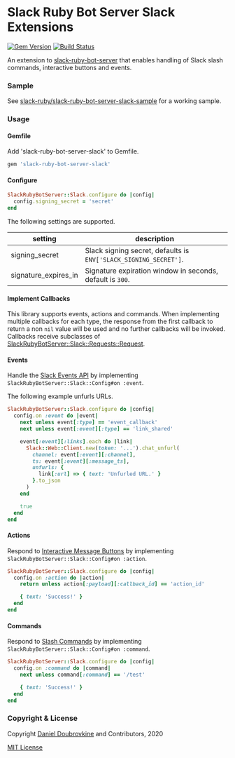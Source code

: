 Slack Ruby Bot Server Slack Extensions
======================================

[![Gem Version](https://badge.fury.io/rb/slack-ruby-bot-server-slack.svg)](https://badge.fury.io/rb/slack-ruby-bot-server-slack)
[![Build Status](https://travis-ci.org/slack-ruby/slack-ruby-bot-server-slack.svg?branch=master)](https://travis-ci.org/slack-ruby/slack-ruby-bot-server-slack)

An extension to [slack-ruby-bot-server](https://github.com/slack-ruby/slack-ruby-bot-server) that enables handling of Slack slash commands, interactive buttons and events.

### Sample

See [slack-ruby/slack-ruby-bot-server-slack-sample](https://github.com/slack-ruby/slack-ruby-bot-server-slack-sample) for a working sample.

### Usage

#### Gemfile

Add 'slack-ruby-bot-server-slack' to Gemfile.

```ruby
gem 'slack-ruby-bot-server-slack'
```

#### Configure

```ruby
SlackRubyBotServer::Slack.configure do |config|
  config.signing_secret = 'secret'
end
```

The following settings are supported.

setting               | description
----------------------|------------------------------------------------------------------
signing_secret        | Slack signing secret, defaults is `ENV['SLACK_SIGNING_SECRET']`.
signature_expires_in  | Signature expiration window in seconds, default is `300`.

#### Implement Callbacks

This library supports events, actions and commands. When implementing multiple callbacks for each type, the response from the first callback to return a non `nil` value will be used and no further callbacks will be invoked. Callbacks receive subclasses of [SlackRubyBotServer::Slack::Requests::Request](lib/slack-ruby-bot-server-slack/requests/request.rb).

#### Events

Handle the [Slack Events API](https://api.slack.com/events-api) by implementing `SlackRubyBotServer::Slack::Config#on :event`.

The following example unfurls URLs.

```ruby
SlackRubyBotServer::Slack.configure do |config|
  config.on :event do |event|
    next unless event[:type] == 'event_callback'
    next unless event[:event][:type] == 'link_shared'

    event[:event][:links].each do |link|
      Slack::Web::Client.new(token: '...').chat_unfurl(
        channel: event[:event][:channel],
        ts: event[:event][:message_ts],
        unfurls: {
          link[:url] => { text: 'Unfurled URL.' }
        }.to_json
      )
    end

    true
  end
end
```


#### Actions

Respond to [Interactive Message Buttons](https://api.slack.com/legacy/message-buttons) by implementing `SlackRubyBotServer::Slack::Config#on :action`.

```ruby
SlackRubyBotServer::Slack.configure do |config|
  config.on :action do |action|
    return unless action[:payload][:callback_id] == 'action_id'

    { text: 'Success!' }
  end
end
```

#### Commands

Respond to [Slash Commands](https://api.slack.com/interactivity/slash-commands) by implementing `SlackRubyBotServer::Slack::Config#on :command`.

```ruby
SlackRubyBotServer::Slack.configure do |config|
  config.on :command do |command|
    next unless command[:command] == '/test'

    { text: 'Success!' }
  end
end
```

### Copyright & License

Copyright [Daniel Doubrovkine](http://code.dblock.org) and Contributors, 2020

[MIT License](LICENSE)
